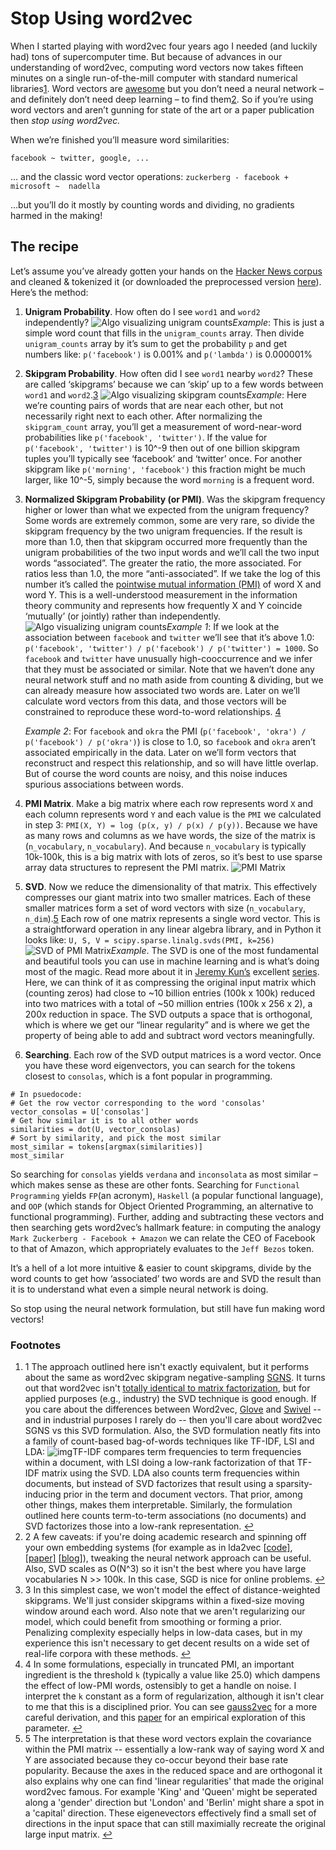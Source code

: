 # Stop Using word2vec

When I started playing with word2vec four years ago I needed (and luckily had) tons of supercomputer time. But because of advances in our understanding of word2vec, computing word vectors now takes fifteen minutes on a single run-of-the-mill computer with standard numerical libraries[1](https://multithreaded.stitchfix.com/blog/2017/10/18/stop-using-word2vec/?from=hackcv&hmsr=hackcv.com&utm_medium=hackcv.com&utm_source=hackcv.com#1). Word vectors are [awesome](http://multithreaded.stitchfix.com/blog/2015/03/11/word-is-worth-a-thousand-vectors/) but you don’t need a neural network – and definitely don’t need deep learning – to find them[2](https://multithreaded.stitchfix.com/blog/2017/10/18/stop-using-word2vec/?from=hackcv&hmsr=hackcv.com&utm_medium=hackcv.com&utm_source=hackcv.com#2). So if you’re using word vectors and aren’t gunning for state of the art or a paper publication then *stop using word2vec.*

When we’re finished you’ll measure word similarities:

```
facebook ~ twitter, google, ...
```

… and the classic word vector operations: `zuckerberg - facebook + microsoft ~  nadella`

…but you’ll do it mostly by counting words and dividing, no gradients harmed in the making!

## The recipe

Let’s assume you’ve already gotten your hands on the [Hacker News corpus](https://cloud.google.com/bigquery/public-data/hacker-news) and cleaned & tokenized it (or downloaded the preprocessed version [here](https://zenodo.org/record/49899)). Here’s the method:

1. **Unigram Probability**. How often do I see `word1` and `word2` independently? ![Algo visualizing unigram counts](https://multithreaded.stitchfix.com/assets/posts/2017-10-18-stop-using-word2vec/fig_001.gif)*Example*: This is just a simple word count that fills in the `unigram_counts` array. Then divide `unigram_counts` array by it’s sum to get the probability `p` and get numbers like: `p('facebook')` is 0.001% and `p('lambda')` is 0.000001%

2. **Skipgram Probability**. How often did I see `word1` nearby `word2`? These are called ‘skipgrams’ because we can ‘skip’ up to a few words between `word1` and `word2`.[3](https://multithreaded.stitchfix.com/blog/2017/10/18/stop-using-word2vec/?from=hackcv&hmsr=hackcv.com&utm_medium=hackcv.com&utm_source=hackcv.com#3) ![Algo visualizing skipgram counts](https://multithreaded.stitchfix.com/assets/posts/2017-10-18-stop-using-word2vec/fig_002.gif)*Example*: Here we’re counting pairs of words that are near each other, but not necessarily right next to each other. After normalizing the `skipgram_count` array, you’ll get a measurement of word-near-word probabilities like `p('facebook', 'twitter')`. If the value for `p('facebook', 'twitter')` is 10^-9 then out of one billion skipgram tuples you’ll typically see ‘facebook’ and ‘twitter’ once. For another skipgram like `p('morning', 'facebook')` this fraction might be much larger, like 10^-5, simply because the word `morning` is a frequent word.

3. **Normalized Skipgram Probability (or PMI)**. Was the skipgram frequency higher or lower than what we expected from the unigram frequency? Some words are extremely common, some are very rare, so divide the skipgram frequency by the two unigram frequencies. If the result is more than 1.0, then that skipgram occurred more frequently than the unigram probabilities of the two input words and we’ll call the two input words “associated”. The greater the ratio, the more associated. For ratios less than 1.0, the more “anti-associated”. If we take the log of this number it’s called the [pointwise mutual information (PMI)](https://en.wikipedia.org/wiki/Pointwise_mutual_information) of word X and word Y. This is a well-understood measurement in the information theory community and represents how frequently X and Y coincide ‘mutually’ (or jointly) rather than independently. ![Algo visualizing unigram counts](https://multithreaded.stitchfix.com/assets/posts/2017-10-18-stop-using-word2vec/fig_004.gif)*Example 1*: If we look at the association between `facebook` and `twitter` we’ll see that it’s above 1.0: `p('facebook', 'twitter') / p('facebook') / p('twitter') = 1000`. So `facebook` and `twitter` have unusually high-cooccurrence and we infer that they must be associated or similar. Note that we haven’t done any neural network stuff and no math aside from counting & dividing, but we can already measure how associated two words are. Later on we’ll calculate word vectors from this data, and those vectors will be constrained to reproduce these word-to-word relationships. [4](https://multithreaded.stitchfix.com/blog/2017/10/18/stop-using-word2vec/?from=hackcv&hmsr=hackcv.com&utm_medium=hackcv.com&utm_source=hackcv.com#4)

   *Example 2*: For `facebook` and `okra` the PMI (`p('facebook', 'okra') / p('facebook') / p('okra')`) is close to 1.0, so `facebook` and `okra` aren’t associated empirically in the data. Later on we’ll form vectors that reconstruct and respect this relationship, and so will have little overlap. But of course the word counts are noisy, and this noise induces spurious associations between words.

4. **PMI Matrix**. Make a big matrix where each row represents word `X` and each column represents word `Y` and each value is the `PMI` we calculated in step 3: `PMI(X, Y) = log (p(x, y) / p(x) / p(y))`. Because we have as many rows and columns as we have words, the size of the matrix is (`n_vocabulary`, `n_vocabulary`). And because `n_vocabulary` is typically 10k-100k, this is a big matrix with lots of zeros, so it’s best to use sparse array data structures to represent the PMI matrix. ![PMI Matrix](https://multithreaded.stitchfix.com/assets/posts/2017-10-18-stop-using-word2vec/fig_005.001.jpeg)

5. **SVD**. Now we reduce the dimensionality of that matrix. This effectively compresses our giant matrix into two smaller matrices. Each of these smaller matrices form a set of word vectors with size (`n_vocabulary`, `n_dim`).[5](https://multithreaded.stitchfix.com/blog/2017/10/18/stop-using-word2vec/?from=hackcv&hmsr=hackcv.com&utm_medium=hackcv.com&utm_source=hackcv.com#5) Each row of one matrix represents a single word vector. This is a straightforward operation in any linear algebra library, and in Python it looks like: `U, S, V = scipy.sparse.linalg.svds(PMI, k=256)` ![SVD of PMI Matrix](https://multithreaded.stitchfix.com/assets/posts/2017-10-18-stop-using-word2vec/fig_005.003.jpeg)*Example*. The SVD is one of the most fundamental and beautiful tools you can use in machine learning and is what’s doing most of the magic. Read more about it in [Jeremy Kun’s](https://twitter.com/jeremyjkun?ref_src=twsrc%5Egoogle%7Ctwcamp%5Eserp%7Ctwgr%5Eauthor) excellent [series](https://jeremykun.com/2016/04/18/singular-value-decomposition-part-1-perspectives-on-linear-algebra/). Here, we can think of it as compressing the original input matrix which (counting zeros) had close to ~10 billion entries (100k x 100k) reduced into two matrices with a total of ~50 million entries (100k x 256 x 2), a 200x reduction in space. The SVD outputs a space that is orthogonal, which is where we get our “linear regularity” and is where we get the property of being able to add and subtract word vectors meaningfully.

6. **Searching**. Each row of the SVD output matrices is a word vector. Once you have these word eigenvectors, you can search for the tokens closest to `consolas`, which is a font popular in programming.

```
# In psuedocode: 
# Get the row vector corresponding to the word 'consolas'
vector_consolas = U['consolas']
# Get how similar it is to all other words
similarities = dot(U, vector_consolas)
# Sort by similarity, and pick the most similar
most_similar = tokens[argmax(similarities)]
most_similar
```

So searching for `consolas` yields `verdana` and `inconsolata` as most similar – which makes sense as these are other fonts. Searching for `Functional Programming` yields `FP`(an acronym), `Haskell` (a popular functional language), and `OOP` (which stands for Object Oriented Programming, an alternative to functional programming). Further, adding and subtracting these vectors and then searching gets word2vec’s hallmark feature: in computing the analogy `Mark Zuckerberg - Facebook + Amazon` we can relate the CEO of Facebook to that of Amazon, which appropriately evaluates to the `Jeff Bezos` token.

It’s a hell of a lot more intuitive & easier to count skipgrams, divide by the word counts to get how ‘associated’ two words are and SVD the result than it is to understand what even a simple neural network is doing.

So stop using the neural network formulation, but still have fun making word vectors!

### Footnotes

1. 1 The approach outlined here isn't exactly equivalent, but it performs about the same as word2vec skipgram negative-sampling [SGNS](https://papers.nips.cc/paper/5477-neural-word-embedding-as-implicit-matrix-factorization). It turns out that word2vec isn't [totally identical to matrix factorization](http://building-babylon.net/2016/05/12/skipgram-isnt-matrix-factorisation/), but for applied purposes (e.g., industry) the SVD technique is good enough. If you care about the differences between Word2vec, [Glove](https://nlp.stanford.edu/projects/glove/) and [Swivel](https://arxiv.org/abs/1602.02215) -- and in industrial purposes I rarely do -- then you'll care about word2vec SGNS vs this SVD formulation. Also, the SVD formulation neatly fits into a family of count-based bag-of-words techniques like TF-IDF, LSI and LDA: ![img](https://multithreaded.stitchfix.com/assets/posts/2017-10-18-stop-using-word2vec/fig_006.png)TF-IDF compares term frequencies to term frequencies within a document, with LSI doing a low-rank factorization of that TF-IDF matrix using the SVD. LDA also counts term frequencies within documents, but instead of SVD factorizes that result using a sparsity-inducing prior in the term and document vectors. That prior, among other things, makes them interpretable. Similarly, the formulation outlined here counts term-to-term associations (no documents) and SVD factorizes those into a low-rank representation. [↩](https://multithreaded.stitchfix.com/blog/2017/10/18/stop-using-word2vec/?from=hackcv&hmsr=hackcv.com&utm_medium=hackcv.com&utm_source=hackcv.com#back-1)
2. 2 A few caveats: if you're doing academic research and spinning off your own embedding systems (for example as in lda2vec [[code\]](https://github.com/cemoody/lda2vec), [[paper\]](https://arxiv.org/abs/1605.02019) [[blog\]](http://multithreaded.stitchfix.com/blog/2016/05/27/lda2vec/#topic=38&lambda=1&term=)), tweaking the neural network approach can be useful. Also, SVD scales as O(N^3) so it isn't the best where you have large vocabularies N >> 100k. In this case, SGD is nice for online problems. [↩](https://multithreaded.stitchfix.com/blog/2017/10/18/stop-using-word2vec/?from=hackcv&hmsr=hackcv.com&utm_medium=hackcv.com&utm_source=hackcv.com#back-2)
3. 3 In this simplest case, we won't model the effect of distance-weighted skipgrams. We'll just consider skipgrams within a fixed-size moving window around each word. Also note that we aren't regularizing our model, which could benefit from smoothing or forming a prior. Penalizing complexity especially helps in low-data cases, but in my experience this isn't necessary to get decent results on a wide set of real-life corpora with these methods. [↩](https://multithreaded.stitchfix.com/blog/2017/10/18/stop-using-word2vec/?from=hackcv&hmsr=hackcv.com&utm_medium=hackcv.com&utm_source=hackcv.com#back-3)
4. 4 In some formulations, especially in truncated PMI, an important ingredient is the threshold `k` (typically a value like 25.0) which dampens the effect of low-PMI words, ostensibly to get a handle on noise. I interpret the `k` constant as a form of regularization, although it isn't clear to me that this is a disciplined prior. You can see [gauss2vec](https://arxiv.org/abs/1412.6623) for a more careful derivation, and this [paper](https://arxiv.org/abs/1402.3722) for an empirical exploration of this parameter. [↩](https://multithreaded.stitchfix.com/blog/2017/10/18/stop-using-word2vec/?from=hackcv&hmsr=hackcv.com&utm_medium=hackcv.com&utm_source=hackcv.com#back-4)
5. 5 The interpretation is that these word vectors explain the covariance within the PMI matrix -- essentially a low-rank way of saying word X and Y are associated because they co-occur beyond their base rate popularity. Because the axes in the reduced space and are orthogonal it also explains why one can find 'linear regularities' that made the original word2vec famous. For example 'King' and 'Queen' might be seperated along a 'gender' direction but 'London' and 'Berlin' might share a spot in a 'capital' direction. These eigenevectors effectively find a small set of directions in the input space that can still maximially recreate the original large input matrix. [↩](https://multithreaded.stitchfix.com/blog/2017/10/18/stop-using-word2vec/?from=hackcv&hmsr=hackcv.com&utm_medium=hackcv.com&utm_source=hackcv.com#back-5)